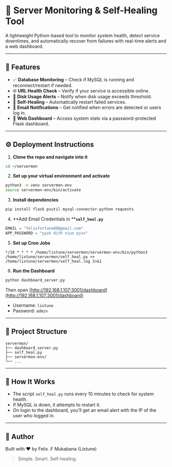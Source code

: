 # 📡 Server Monitoring & Self-Healing Tool

A lightweight Python-based tool to monitor system health, detect service downtimes, and automatically recover from failures with real-time alerts and a web dashboard.

---

## 🔧 Features

- ✅ **Database Monitoring** – Check if MySQL is running and reconnect/restart if needed.
- 🌐 **URL Health Check** – Verify if your service is accessible online.
- 💽 **Disk Usage Alerts** – Notify when disk usage exceeds threshold.
- 🔁 **Self-Healing** – Automatically restart failed services.
- 📨 **Email Notifications** – Get notified when errors are detected or users log in.
- 🔐 **Web Dashboard** – Access system stats via a password-protected Flask dashboard.

---

## ⚙️ Deployment Instructions

1. **Clone the repo and navigate into it**

```bash
cd ~/servermon
```

2. **Set up your virtual environment and activate**

```bash
python3 -m venv servermon-env
source servermon-env/bin/activate
```

3. **Install dependencies**

```bash
pip install flask psutil mysql-connector-python requests
```

4. \*\*Add Email Credentials in \*\***`self_heal.py`**

```python
EMAIL = "felixfortune80@gmail.com"
APP_PASSWORD = "yyzk dith niun pjxv"
```

5. **Set up Cron Jobs**

```cron
*/10 * * * * /home/lixtune/servermon/servermon-env/bin/python3 /home/lixtune/servermon/self_heal.py >> /home/lixtune/servermon/self_heal.log 2>&1
```

6. **Run the Dashboard**

```bash
python dashboard_server.py
```

Then open [http://192.168.1.107:3001/dashboard](http://192.168.1.107:3001/dashboard)

- Username: `lixtune`
- Password: `admin`

---

## 📁 Project Structure

```
servermon/
├── dashboard_server.py
├── self_heal.py
├── servermon-env/
└── ...
```

---

## 🧠 How It Works

- The script `self_heal.py` runs every 10 minutes to check for system health.
- If MySQL is down, it attempts to restart it.
- On login to the dashboard, you’ll get an email alert with the IP of the user who logged in.

---

## 🚀 Author

Built with ❤️ by Felix .F Mukabana (Lixtune)

> Simple. Smart. Self-healing.

